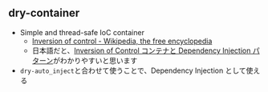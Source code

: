 ## dry-container

* Simple and thread-safe IoC container
  *  [Inversion of control \- Wikipedia, the free encyclopedia](https://en.wikipedia.org/wiki/Inversion_of_control)
  * 日本語だと、[Inversion of Control コンテナと Dependency Injection パターン](http://kakutani.com/trans/fowler/injection.html)がわかりやすいと思います
* `dry-auto_inject`と合わせて使うことで、Dependency Injection として使える

